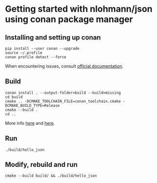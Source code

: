 # Getting started with nlohmann/json using conan package manager

## Installing and setting up conan

```
pip install --user conan --upgrade
source ~/.profile
conan profile detect --force
```

When encountering issues, consult [official documentation][1].

[1]: https://docs.conan.io/2/installation.html

## Build

```
conan install . --output-folder=build --build=missing
cd build
cmake .. -DCMAKE_TOOLCHAIN_FILE=conan_toolchain.cmake -DCMAKE_BUILD_TYPE=Release
cmake --build .
cd ..
```

More info [here][2] and [here][3].

[2]: https://docs.conan.io/2/tutorial/consuming_packages.html
[3]: https://conan.io/center/recipes/nlohmann_json?version=

## Run

```
./build/hello_json
```

## Modify, rebuild and run

```
cmake --build build/ && ./build/hello_json
```
